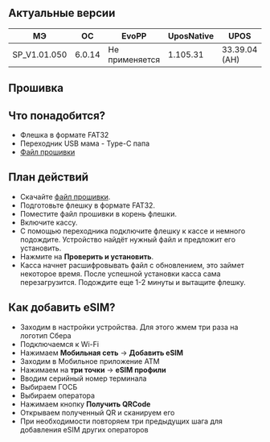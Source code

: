 <style>
   .markdown-content h2 {  
      margin-top: 2rem; 
      margin-bottom: 2rem; 
      font-size: 1.875rem; 
   }
   .markdown-content ul {
      list-style-type: disc; 
      font-size: 1.125rem; 
      display: flex; 
      flex-direction: column; 
      gap: 1rem; 
      padding-left: 20px; 
   }
   .markdown-content a:hover {
      text-decoration: underline;
   }
   .markdown-content table {
      min-width: 100%;
   }
   .markdown-content th {
      padding-left: 0.5rem;    
      padding-right: 0.5rem;   
      padding-top: 0.5rem;     
      padding-bottom: 0.5rem;  
      text-align: left;        
      font-size: 0.875rem;     
      line-height: 1.25rem;    
      font-weight: 500;        
      border: 1px solid;       
      border-color: #e5e7eb;
   }
   .markdown-content td {
      padding: 0.75rem 0.5rem;
      font-size: 0.875rem;
      line-height: 1.25rem;
      border: 1px solid #e5e7eb;
   }
   .markdown-content p {
      font-size: 1.125rem;
   }
</style>

## <a id="1">Актуальные версии</a>

| МЭ           | ОС     | EvoPP          | UposNative | UPOS          |
| ------------ | ------ | -------------- | ---------- | ------------- |
| SP_V1.01.050 | 6.0.14 | Не применяется | 1.105.31   | 33.39.04 (АН) |

## <a id="2">Прошивка</a>

## <a id="2.1" class="text-2xl">Что понадобится?</a>

- Флешка в формате FAT32
- Переходник USB мама - Type-C папа
- [Файл прошивки](https://drive.google.com/uc?export=download&id=1zp8lapO00GubC86cOwkxooq8cZBRzLb5)

## <a id="2.2" class="text-2xl">План действий</a>

- Скачайте [файл прошивки](https://drive.google.com/uc?export=download&id=1zp8lapO00GubC86cOwkxooq8cZBRzLb5).
- Подготовьте флешку в формате FAT32.
- Поместите файл прошивки в корень флешки.
- Включите кассу.
- С помощью переходника подключите флешку к кассе и немного подождите. Устройство найдёт нужный файл и предложит его установить.
- Нажмите на **Проверить и установить**.
- Касса начнет расшифровывать файл с обновлением, это займет некоторое время. После успешной установки касса сама перезагрузится. Подождите еще 1-2 минуты и вытащите флешку.

## <a id="2.3" class="text-2xl">Как добавить eSIM?</a>

- Заходим в настройки устройства. Для этого жмем три раза на логотип Сбера
- Подключаемся к Wi-Fi
- Нажимаем **Мобильная сеть** → **Добавить eSIM**
- Заходим в Мобильное приложение АТМ
- Нажимаем на **три точки** → **eSIM профили**
- Вводим серийный номер терминала
- Выбираем ГОСБ
- Выбираем оператора
- Нажимаем кнопку **Получить QRCode**
- Открываем полученный QR и сканируем его
- При необходимости повторяем три предыдущих шага для добавления eSIM других операторов
